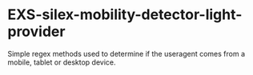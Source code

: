 # EXS-silex-mobility-detector-light-provider
Simple regex methods used to determine if the useragent comes from a mobile, tablet or desktop device.
